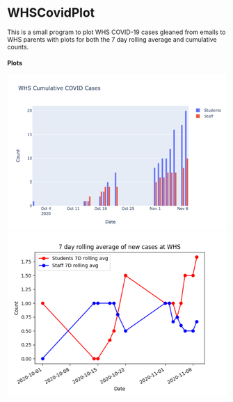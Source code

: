 # WHSCovidPlot

This is a small program to plot WHS COVID-19 cases gleaned from emails to WHS parents with plots for 
both the 7 day rolling average and cumulative counts.

#### Plots

![Cumulative Cases](images/WHS_CUMULATIVE_COVID_CURRENT.png?raw=true)
![Seven Day Rolling Average](images/WHS_COVID_CURRENT.png?raw=true)
